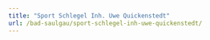 ```yaml
---
title: "Sport Schlegel Inh. Uwe Quickenstedt"
url: /bad-saulgau/sport-schlegel-inh-uwe-quickenstedt/
---
```

